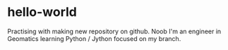 # hello-world
Practising with making new repository on github. Noob
I'm an engineer in Geomatics learning Python / Jython focused on my branch.
